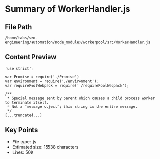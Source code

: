 # Summary of WorkerHandler.js
  
## File Path
`/home/tabs/seo-engineering/automation/node_modules/workerpool/src/WorkerHandler.js`

## Content Preview
```
'use strict';

var Promise = require('./Promise');
var environment = require('./environment');
var requireFoolWebpack = require('./requireFoolWebpack');

/**
 * Special message sent by parent which causes a child process worker to terminate itself.
 * Not a "message object"; this string is the entire message.
 */
[...truncated...]
```

## Key Points
- File type: .js
- Estimated size: 15538 characters
- Lines: 509
